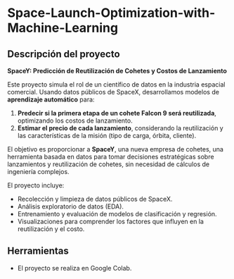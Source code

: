 # Space-Launch-Optimization-with-Machine-Learning

## **Descripción del proyecto**

**SpaceY: Predicción de Reutilización de Cohetes y Costos de Lanzamiento**

Este proyecto simula el rol de un científico de datos en la industria espacial comercial. Usando datos públicos de SpaceX, desarrollamos modelos de **aprendizaje automático** para:

1. **Predecir si la primera etapa de un cohete Falcon 9 será reutilizada**, optimizando los costos de lanzamiento.
2. **Estimar el precio de cada lanzamiento**, considerando la reutilización y las características de la misión (tipo de carga, órbita, cliente).

El objetivo es proporcionar a **SpaceY**, una nueva empresa de cohetes, una herramienta basada en datos para tomar decisiones estratégicas sobre lanzamientos y reutilización de cohetes, sin necesidad de cálculos de ingeniería complejos.

El proyecto incluye:

* Recolección y limpieza de datos públicos de SpaceX.
* Análisis exploratorio de datos (EDA).
* Entrenamiento y evaluación de modelos de clasificación y regresión.
* Visualizaciones para comprender los factores que influyen en la reutilización y el costo.

## Herramientas
- El proyecto se realiza en Google Colab.

